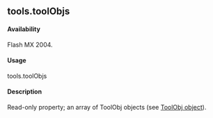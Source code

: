 ## tools.toolObjs

#### Availability

Flash MX 2004.

#### Usage

tools.toolObjs

#### Description

Read-only property; an array of ToolObj objects (see [ToolObj object](#_bookmark1089)).

